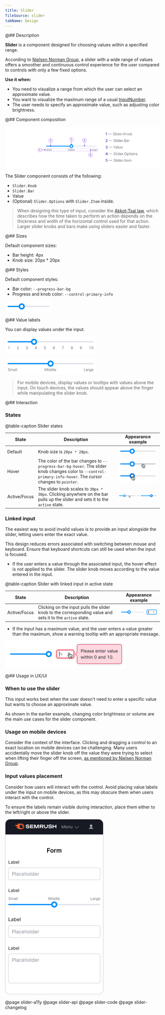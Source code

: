 ```yaml
---
title: Slider
fileSource: slider
tabName: Design
---
```


@## Description

**Slider** is a component designed for choosing values within a specified range.

According to [Nielsen Norman Group](https://www.nngroup.com/articles/sliders-knobs/), 
a slider with a wide range of values offers a smoother and continuous control experience for the user 
compared to controls with only a few fixed options.

**Use it when:**

- You need to visualize a range from which the user can select an approximate value.
- You want to visualize the maximum range of a usual [InputNumber](/components/input-number/).
- The user needs to specify an approximate value, such as adjusting color brightness.

@## Component composition

![](static/slider-composition.png)

The Slider component consists of the following:

- `Slider.Knob`
- `Slider.Bar`
- Value
- (Optional) `Slider.Options` with `Slider.Item` inside.

> When designing this type of input, consider the [Akkot-Tsai law](https://en.wikipedia.org/wiki/Steering_law), 
> which describes how the time taken to perform an action depends on the thickness and width of the horizontal control used for that action. 
> Larger slider knobs and bars make using sliders easier and faster.

@## Sizes

Default component sizes:

- Bar height: 4px
- Knob size: 20px * 20px

@## Styles

Default component styles:

- Bar color: `--progress-bar-bg`
- Progress and knob color: `--control-primary-info`

![](static/default.png)

@## Value labels

You can display values under the input.

![](static/value-labels.png)

![](static/value-labels2.png)

> For mobile devices, display values or tooltips with values above the input. 
> On touch devices, the values should appear above the finger while manipulating the slider knob.

@## Interaction

### States

@table-caption Slider states

| State        | Description         | Appearance example         |
| ------------ | ------------------- | -------------------------- |
| Default      | Knob size is `20px * 20px`.        | ![](static/default.png)      |
| Hover        | The color of the bar changes to `--progress-bar-bg-hover`. The slider knob changes color to `--control-primary-info-hover`. The cursor changes to `pointer`. | ![](static/bar-hover.png) ![](static/hover.png) |
| Active/Focus | The slider knob scales to `30px * 30px`. Clicking anywhere on the bar pulls up the slider and sets it to the `active` state.   | ![](static/active.png)      |

### Linked input

The easiest way to avoid invalid values is to provide an input alongside the slider, 
letting users enter the exact value.

This design reduces errors associated with switching between mouse and keyboard. 
Ensure that keyboard shortcuts can still be used when the input is focused.

- If the user enters a value through the associated input, 
the hover effect is not applied to the slider. 
The slider knob moves according to the value entered in the input.

@table-caption Slider with linked input in active state

| State        | Description          | Appearance example   |
| ------------ | -------------------- | -------------------- |
| Active/Focus | Clicking on the input pulls the slider knob to the corresponding value and sets it to the `active` state. | ![](static/linked-input.png) |

- If the input has a maximum value, and the user enters a value greater than the maximum, 
show a warning tooltip with an appropriate message.

![](static/maximum.png)

@## Usage in UX/UI

### When to use the slider

This input works best when the user doesn't need to enter a specific value 
but wants to choose an approximate value.

As shown in the earlier example, changing color brightness or volume 
are the main use cases for the slider component.

### Usage on mobile devices

Consider the context of the interface. 
Clicking and dragging a control to an exact location on mobile devices can be challenging. 
Many users accidentally move the slider knob off the value they were trying to select 
when lifting their finger off the screen, [as mentioned by Nielsen Norman Group](https://www.nngroup.com/articles/sliders-knobs/).

### Input values placement

Consider how users will interact with the control. 
Avoid placing value labels under the input on mobile devices, 
as this may obscure them when users interact with the control.

To ensure the labels remain visible during interaction, 
place them either to the left/right or above the slider.

![](static/mobile.png)

@page slider-a11y
@page slider-api
@page slider-code
@page slider-changelog
